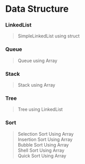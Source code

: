 # Data Structure

### LinkedList
> SimpleLinkedList using struct

### Queue
> Queue using Array

### Stack
> Stack using Array

### Tree
> Tree using LinkedList

### Sort
> Selection Sort Using Array  
> Insertion Sort Using Array  
> Bubble Sort Using Array  
> Shell Sort Using Array  
> Quick Sort Using Array  
